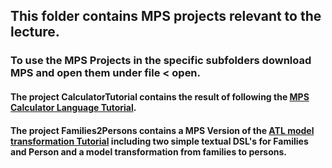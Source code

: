 ## This folder contains MPS projects relevant to the lecture.

### To use the MPS Projects in the specific subfolders download MPS and open them under file < open.

#### The project **CalculatorTutorial** contains the result of following the [MPS Calculator Language Tutorial](https://www.jetbrains.com/help/mps/mps-calculator-language-tutorial.html).

#### The project **Families2Persons** contains a MPS Version of the [ATL model transformation Tutorial](https://wiki.eclipse.org/ATL/Tutorials_-_Create_a_simple_ATL_transformation) including two simple textual DSL's for Families and Person and a model transformation from families to persons.

